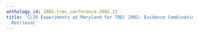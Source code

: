 ```yaml
---
anthology_id: 2002.trec_conference-2002.13
title: 'CLIR Experiments at Maryland for TREC 2002: Evidence Combination for Arabic-English
  Retrieval'
---
```

